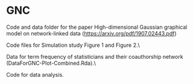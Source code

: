 # GNC

Code and data folder for the paper High-dimensional Gaussian graphical model on network-linked data (https://arxiv.org/pdf/1907.02443.pdf)

Code files for Simulation study Figure 1 and Figure 2.\

Data for term frequency of statisticians and their coauthorship network (DataForGNC-Plot-Combined.Rda).\

Code for data analysis.
